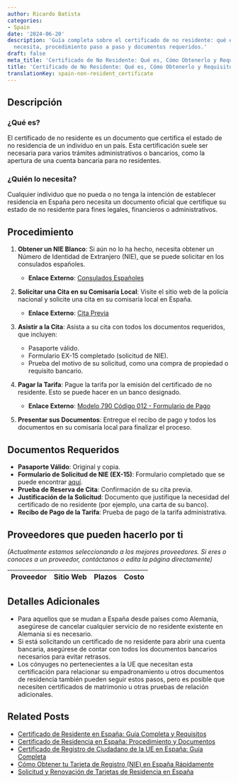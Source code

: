 ```yaml
---
author: Ricardo Batista
categories:
- Spain
date: '2024-06-20'
description: 'Guía completa sobre el certificado de no residente: qué es, quién lo
  necesita, procedimiento paso a paso y documentos requeridos.'
draft: false
meta_title: 'Certificado de No Residente: Qué es, Cómo Obtenerlo y Requisitos'
title: 'Certificado de No Residente: Qué es, Cómo Obtenerlo y Requisitos'
translationKey: spain-non-resident_certificate
---
```



## Descripción

### ¿Qué es?
El certificado de no residente es un documento que certifica el estado de no residencia de un individuo en un país. Esta certificación suele ser necesaria para varios trámites administrativos o bancarios, como la apertura de una cuenta bancaria para no residentes.

### ¿Quién lo necesita?
Cualquier individuo que no pueda o no tenga la intención de establecer residencia en España pero necesita un documento oficial que certifique su estado de no residente para fines legales, financieros o administrativos.

## Procedimiento

1. **Obtener un NIE Blanco**: Si aún no lo ha hecho, necesita obtener un Número de Identidad de Extranjero (NIE), que se puede solicitar en los consulados españoles.
   - **Enlace Externo**: [Consulados Españoles](https://www.exteriores.gob.es/es/EmbajadasConsulados/Paginas/index.aspx)

2. **Solicitar una Cita en su Comisaría Local**: Visite el sitio web de la policía nacional y solicite una cita en su comisaría local en España. 
   - **Enlace Externo**: [Cita Previa](https://sede.administracionespublicas.gob.es/pagina/index/directorio/icpplus)

3. **Asistir a la Cita**: Asista a su cita con todos los documentos requeridos, que incluyen:
   - Pasaporte válido.
   - Formulario EX-15 completado (solicitud de NIE).
   - Prueba del motivo de su solicitud, como una compra de propiedad o requisito bancario.

4. **Pagar la Tarifa**: Pague la tarifa por la emisión del certificado de no residente. Esto se puede hacer en un banco designado.
   - **Enlace Externo**: [Modelo 790 Código 012 - Formulario de Pago](https://sede.policia.gob.es/Tasa790_012/)

5. **Presentar sus Documentos**: Entregue el recibo de pago y todos los documentos en su comisaría local para finalizar el proceso.

## Documentos Requeridos

- **Pasaporte Válido**: Original y copia.
- **Formulario de Solicitud de NIE (EX-15)**: Formulario completado que se puede encontrar [aquí](https://www.inclusion.gob.es/documents/410169/2156469/15-Formulario_NIE_y_certificados.pdf).
- **Prueba de Reserva de Cita**: Confirmación de su cita previa.
- **Justificación de la Solicitud**: Documento que justifique la necesidad del certificado de no residente (por ejemplo, una carta de su banco).
- **Recibo de Pago de la Tarifa**: Prueba de pago de la tarifa administrativa.

## Proveedores que pueden hacerlo por ti

_(Actualmente estamos seleccionando a los mejores proveedores. Si eres o conoces a un proveedor, contáctanos o edita la página directamente)_

| Proveedor        |     Sitio Web     |     Plazos    |       Costo      |
| :-------------: | :-------------: |  :-------------: | :-------------: |

## Detalles Adicionales

- Para aquellos que se mudan a España desde países como Alemania, asegúrese de cancelar cualquier servicio de no residente existente en Alemania si es necesario.
- Si está solicitando un certificado de no residente para abrir una cuenta bancaria, asegúrese de contar con todos los documentos bancarios necesarios para evitar retrasos.
- Los cónyuges no pertenecientes a la UE que necesitan esta certificación para relacionar su empadronamiento u otros documentos de residencia también pueden seguir estos pasos, pero es posible que necesiten certificados de matrimonio u otras pruebas de relación adicionales.


## Related Posts

- [Certificado de Residente en España: Guía Completa y Requisitos](https://tramitit.com/es/guides/spain/certificado_de_residente/)
- [Certificado de Residencia en España: Procedimiento y Documentos](https://tramitit.com/es/guides/spain/certificado_de_empadronamiento/)
- [Certificado de Registro de Ciudadano de la UE en España: Guía Completa](https://tramitit.com/es/guides/spain/certificado_de_registro_de_ciudadano_de_la_ue/)
- [Cómo Obtener tu Tarjeta de Registro (NIE) en España Rápidamente](https://tramitit.com/es/guides/spain/cédula_de_inscripción/)
- [Solicitud y Renovación de Tarjetas de Residencia en España](https://tramitit.com/es/guides/spain/tarjeta_inicial_o_renovación_residencia_o_residencia_y_trabajo/)